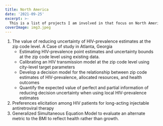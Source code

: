 ```yaml
---
title: North America
date: '2021-09-25'
excerpt: >- 
  This is a list of projects I am involved in that focus on North America.
coverImage: img3.jpeg
---
```

1.  The value of reducing uncertainty of HIV-prevalence estimates at the zip code level. A Case of study in Atlanta, Georgia
    *   Estimating HIV-prevalence point estimates and uncertainty bounds at the zip code level using existing data.
    *   Calibrating an HIV transmission model at the zip code level using city-level target parameters
    *   Develop a decision model for the relationship between zip code estimates of HIV-prevalence, allocated resources, and health outcomes
    *   Quantify the expected value of perfect and partial information of reducing decision uncertainty when using local HIV-prevalence estimates
2.  Preferences elicitation among HIV patients for long-acting injectable antiretroviral therapy
3.  Generalized Simultaneous Equation Model to evaluate an alternate metric to the BMI to reflect health rather than growth.